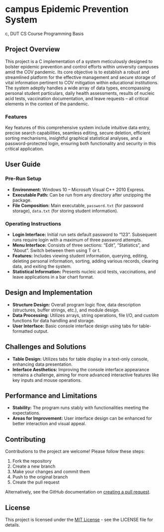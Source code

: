# campus Epidemic Prevention System
c, DUT CS Course Programming Basis

## Project Overview
This project is a C implementation of a system meticulously designed to bolster epidemic prevention and control efforts within university campuses amid the COV pandemic. Its core objective is to establish a robust and streamlined platform for the effective management and secure storage of vital information pertinent to COV mitigation within educational institutions. The system adeptly handles a wide array of data types, encompassing personal student particulars, daily health assessments, results of nucleic acid tests, vaccination documentation, and leave requests – all critical elements in the context of the pandemic.

### Features
Key features of this comprehensive system include intuitive data entry, precise search capabilities, seamless editing, secure deletion, efficient sorting mechanisms, insightful graphical statistical analyses, and a password-protected login, ensuring both functionality and security in this critical application.

## User Guide
### Pre-Run Setup
- **Environment:** Windows 10 – Microsoft Visual C++ 2010 Express.
- **Executable Path:** Can be run from any directory after unzipping the package.
- **File Composition:** Main executable, `password.txt` (for password storage), `data.txt` (for storing student information).

### Operating Instructions
- **Login Interface:** Initial run sets default password to “123”. Subsequent runs require login with a maximum of three password attempts.
- **Menu Interface:** Consists of three sections: “Edit”, “Statistics”, and “About”. Switch between them using T or t.
- **Features:** Includes viewing student information, querying, editing, deleting personal information, sorting, adding various records, clearing data, and exiting the system.
- **Statistical Information:** Presents nucleic acid tests, vaccinations, and leave applications in a bar chart format.

## Design and Implementation
- **Structure Design:** Overall program logic flow, data description (structures, buffer strings, etc.), and module design.
- **Data Processing:** Utilizes arrays, string operations, file I/O, and custom functions for data handling and storage.
- **User Interface:** Basic console interface design using tabs for table-formatted output.

## Challenges and Solutions
- **Table Design:** Utilizes tabs for table display in a text-only console, enhancing data presentation.
- **Interface Aesthetics:** Improving the console interface appearance remains a challenge, aiming for more advanced interactive features like key inputs and mouse operations.

## Performance and Limitations
- **Stability:** The program runs stably with functionalities meeting the expectations.
- **Areas for Improvement:** User interface design can be enhanced for better interaction and visual appeal.

## Contributing
Contributions to the project are welcome! Please follow these steps:
1. Fork the repository
2. Create a new branch
3. Make your changes and commit them
4. Push to the original branch
5. Create the pull request

Alternatively, see the GitHub documentation on [creating a pull request](https://docs.github.com/en/github/collaborating-with-issues-and-pull-requests/creating-a-pull-request).

## License
This project is licensed under the [MIT License](LICENSE.md) - see the LICENSE file for details.

